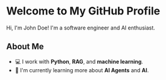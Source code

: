 # Welcome to My GitHub Profile

Hi, I'm John Doe! I'm a software engineer and AI enthusiast.

## About Me
- 💻 I work with **Python**, **RAG**, and **machine learning**.
- 🌱 I'm currently learning more about **AI Agents** and **AI**.
